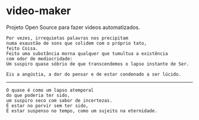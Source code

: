 # video-maker
Projeto Open Source para fazer videos automatizados.

```
Por vezes, irrequietas palavras nos precipitam
numa exaustão de sons que colidem com o próprio tato, 
feito Coisa.
Feito uma substância morna qualquer que tumultua a existência
com odor de mediocridade:
Um suspiro quase sóbrio de que transcendemos o lapso instante de Ser.

Eis a angústia, a dor do pensar e de estar condenado a ser lúcido.
```
-------------------------------------------------------------------------

```
O quase é como um lapso atemporal 
do que poderia ter sido, 
um suspiro seco com sabor de incertezas.
É estar no porvir sem ter sido, 
É estar suspenso no tempo, como um sujeito na eternidade.
```